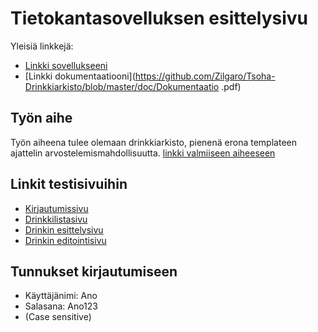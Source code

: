 # Tietokantasovelluksen esittelysivu

Yleisiä linkkejä:

* [Linkki sovellukseeni](http://vonsaari.users.cs.helsinki.fi/Drinkkilista/)
* [Linkki dokumentaatiooni](https://github.com/Zilgaro/Tsoha-Drinkkiarkisto/blob/master/doc/Dokumentaatio .pdf)

## Työn aihe

Työn aiheena tulee olemaan drinkkiarkisto, pienenä erona templateen ajattelin arvostelemismahdollisuutta. [linkki valmiiseen aiheeseen](http://advancedkittenry.github.io/suunnittelu_ja_tyoymparisto/aiheet/Drinkkiarkisto.html) 

## Linkit testisivuihin

* [Kirjautumissivu](http://vonsaari.users.cs.helsinki.fi/Drinkkilista/login)
* [Drinkkilistasivu](http://vonsaari.users.cs.helsinki.fi/Drinkkilista/drink)
* [Drinkin esittelysivu](http://vonsaari.users.cs.helsinki.fi/Drinkkilista/drink/1)
* [Drinkin editointisivu](http://vonsaari.users.cs.helsinki.fi/Drinkkilista/drink/1/edit)

## Tunnukset kirjautumiseen
* Käyttäjänimi: Ano
* Salasana: Ano123
* (Case sensitive)

